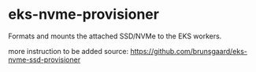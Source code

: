 # eks-nvme-provisioner
Formats and mounts the attached SSD/NVMe to the EKS workers.

more instruction to be added 
source: https://github.com/brunsgaard/eks-nvme-ssd-provisioner
